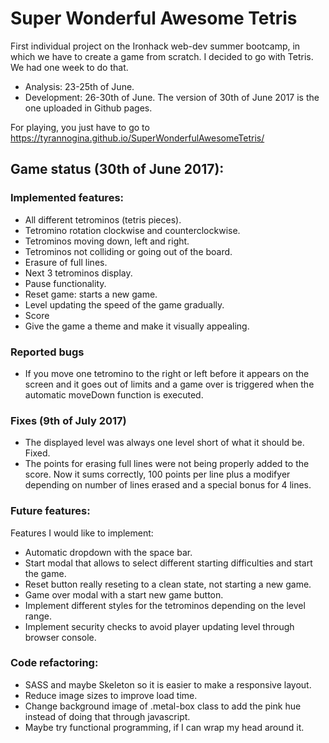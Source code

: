 # Super Wonderful Awesome Tetris
First individual project on the Ironhack web-dev summer bootcamp, in which we have to create a game from scratch. I decided to go with Tetris. We had one week to do that.
  - Analysis: 23-25th of June.
  - Development: 26-30th of June. The version of 30th of June 2017 is the one uploaded in Github pages.

For playing, you just have to go to https://tyrannogina.github.io/SuperWonderfulAwesomeTetris/

## Game status (30th of June 2017):
### Implemented features:
  - All different tetrominos (tetris pieces).
  - Tetromino rotation clockwise and counterclockwise.
  - Tetrominos moving down, left and right.
  - Tetrominos not colliding or going out of the board.
  - Erasure of full lines.
  - Next 3 tetrominos display.
  - Pause functionality.
  - Reset game: starts a new game.
  - Level updating the speed of the game gradually.
  - Score
  - Give the game a theme and make it visually appealing.

### Reported bugs
  - If you move one tetromino to the right or left before it appears on the screen and it goes out of limits and a game over is triggered when the automatic moveDown function is executed.

### Fixes (9th of July 2017)
  - The displayed level was always one level short of what it should be. Fixed.
  - The points for erasing full lines were not being properly added to the score. Now it sums correctly, 100 points per line plus a modifyer depending on number of lines erased and a special bonus for 4 lines.

### Future features:
Features I would like to implement:
  - Automatic dropdown with the space bar.
  - Start modal that allows to select different starting difficulties and start the game.
  - Reset button really reseting to a clean state, not starting a new game.
  - Game over modal with a start new game button.
  - Implement different styles for the tetrominos depending on the level range.
  - Implement security checks to avoid player updating level through browser console.

### Code refactoring:
  - SASS and maybe Skeleton so it is easier to make a responsive layout.
  - Reduce image sizes to improve load time.
  - Change background image of .metal-box class to add the pink hue instead of doing that through javascript.
  - Maybe try functional programming, if I can wrap my head around it.

